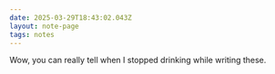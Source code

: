 ```yaml
---
date: 2025-03-29T18:43:02.043Z
layout: note-page
tags: notes
---
```

Wow, you can really tell when I stopped drinking while writing these.
